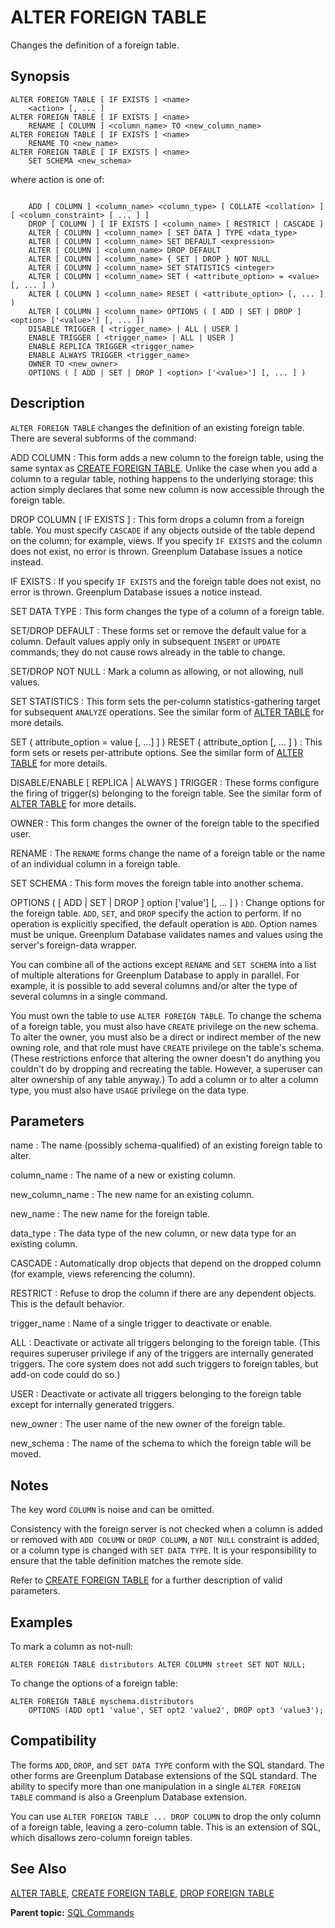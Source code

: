 # ALTER FOREIGN TABLE 

Changes the definition of a foreign table.

## <a id="section2"></a>Synopsis 

``` {#sql_command_synopsis}
ALTER FOREIGN TABLE [ IF EXISTS ] <name>
    <action> [, ... ]
ALTER FOREIGN TABLE [ IF EXISTS ] <name>
    RENAME [ COLUMN ] <column_name> TO <new_column_name>
ALTER FOREIGN TABLE [ IF EXISTS ] <name>
    RENAME TO <new_name>
ALTER FOREIGN TABLE [ IF EXISTS ] <name>
    SET SCHEMA <new_schema>

```

where action is one of:

```

    ADD [ COLUMN ] <column_name> <column_type> [ COLLATE <collation> ] [ <column_constraint> [ ... ] ]
    DROP [ COLUMN ] [ IF EXISTS ] <column_name> [ RESTRICT | CASCADE ]
    ALTER [ COLUMN ] <column_name> [ SET DATA ] TYPE <data_type>
    ALTER [ COLUMN ] <column_name> SET DEFAULT <expression>
    ALTER [ COLUMN ] <column_name> DROP DEFAULT
    ALTER [ COLUMN ] <column_name> { SET | DROP } NOT NULL
    ALTER [ COLUMN ] <column_name> SET STATISTICS <integer>
    ALTER [ COLUMN ] <column_name> SET ( <attribute_option> = <value> [, ... ] )
    ALTER [ COLUMN ] <column_name> RESET ( <attribute_option> [, ... ] )
    ALTER [ COLUMN ] <column_name> OPTIONS ( [ ADD | SET | DROP ] <option> ['<value>'] [, ... ])
    DISABLE TRIGGER [ <trigger_name> | ALL | USER ]
    ENABLE TRIGGER [ <trigger_name> | ALL | USER ]
    ENABLE REPLICA TRIGGER <trigger_name>
    ENABLE ALWAYS TRIGGER <trigger_name>
    OWNER TO <new_owner>
    OPTIONS ( [ ADD | SET | DROP ] <option> ['<value>'] [, ... ] )
```

## <a id="section3"></a>Description 

`ALTER FOREIGN TABLE` changes the definition of an existing foreign table. There are several subforms of the command:

ADD COLUMN
:   This form adds a new column to the foreign table, using the same syntax as [CREATE FOREIGN TABLE](CREATE_FOREIGN_TABLE.html). Unlike the case when you add a column to a regular table, nothing happens to the underlying storage: this action simply declares that some new column is now accessible through the foreign table.

DROP COLUMN \[ IF EXISTS \]
:   This form drops a column from a foreign table. You must specify `CASCADE` if any objects outside of the table depend on the column; for example, views. If you specify `IF EXISTS` and the column does not exist, no error is thrown. Greenplum Database issues a notice instead.

IF EXISTS
:   If you specify `IF EXISTS` and the foreign table does not exist, no error is thrown. Greenplum Database issues a notice instead.

SET DATA TYPE
:   This form changes the type of a column of a foreign table.

SET/DROP DEFAULT
:   These forms set or remove the default value for a column. Default values apply only in subsequent `INSERT` or `UPDATE` commands; they do not cause rows already in the table to change.

SET/DROP NOT NULL
:   Mark a column as allowing, or not allowing, null values.

SET STATISTICS
:   This form sets the per-column statistics-gathering target for subsequent `ANALYZE` operations. See the similar form of [ALTER TABLE](ALTER_TABLE.html) for more details.

SET \( attribute\_option = value \[, ...\] \] \)
RESET \( attribute\_option \[, ... \] \)
:   This form sets or resets per-attribute options. See the similar form of [ALTER TABLE](ALTER_TABLE.html) for more details.

DISABLE/ENABLE \[ REPLICA \| ALWAYS \] TRIGGER
:   These forms configure the firing of trigger\(s\) belonging to the foreign table. See the similar form of [ALTER TABLE](ALTER_TABLE.html) for more details.

OWNER
:   This form changes the owner of the foreign table to the specified user.

RENAME
:   The `RENAME` forms change the name of a foreign table or the name of an individual column in a foreign table.

SET SCHEMA
:   This form moves the foreign table into another schema.

OPTIONS \( \[ ADD \| SET \| DROP \] option \['value'\] \[, ... \] \)
:   Change options for the foreign table. `ADD`, `SET`, and `DROP` specify the action to perform. If no operation is explicitly specified, the default operation is `ADD`. Option names must be unique. Greenplum Database validates names and values using the server's foreign-data wrapper.

You can combine all of the actions except `RENAME` and `SET SCHEMA` into a list of multiple alterations for Greenplum Database to apply in parallel. For example, it is possible to add several columns and/or alter the type of several columns in a single command.

You must own the table to use `ALTER FOREIGN TABLE`. To change the schema of a foreign table, you must also have `CREATE` privilege on the new schema. To alter the owner, you must also be a direct or indirect member of the new owning role, and that role must have `CREATE` privilege on the table's schema. \(These restrictions enforce that altering the owner doesn't do anything you couldn't do by dropping and recreating the table. However, a superuser can alter ownership of any table anyway.\) To add a column or to alter a column type, you must also have `USAGE` privilege on the data type.

## <a id="section4"></a>Parameters 

name
:   The name \(possibly schema-qualified\) of an existing foreign table to alter.

column\_name
:   The name of a new or existing column.

new\_column\_name
:   The new name for an existing column.

new\_name
:   The new name for the foreign table.

data\_type
:   The data type of the new column, or new data type for an existing column.

CASCADE
:   Automatically drop objects that depend on the dropped column \(for example, views referencing the column\).

RESTRICT
:   Refuse to drop the column if there are any dependent objects. This is the default behavior.

trigger\_name
:   Name of a single trigger to deactivate or enable.

ALL
:   Deactivate or activate all triggers belonging to the foreign table. \(This requires superuser privilege if any of the triggers are internally generated triggers. The core system does not add such triggers to foreign tables, but add-on code could do so.\)

USER
:   Deactivate or activate all triggers belonging to the foreign table except for internally generated triggers.

new\_owner
:   The user name of the new owner of the foreign table.

new\_schema
:   The name of the schema to which the foreign table will be moved.

## <a id="section5"></a>Notes 

The key word `COLUMN` is noise and can be omitted.

Consistency with the foreign server is not checked when a column is added or removed with `ADD COLUMN` or `DROP COLUMN`, a `NOT NULL` constraint is added, or a column type is changed with `SET DATA TYPE`. It is your responsibility to ensure that the table definition matches the remote side.

Refer to [CREATE FOREIGN TABLE](CREATE_FOREIGN_TABLE.html) for a further description of valid parameters.

## <a id="section6"></a>Examples 

To mark a column as not-null:

```
ALTER FOREIGN TABLE distributors ALTER COLUMN street SET NOT NULL;
```

To change the options of a foreign table:

```
ALTER FOREIGN TABLE myschema.distributors 
    OPTIONS (ADD opt1 'value', SET opt2 'value2', DROP opt3 'value3');
```

## <a id="section7"></a>Compatibility 

The forms `ADD`, `DROP`, and `SET DATA TYPE` conform with the SQL standard. The other forms are Greenplum Database extensions of the SQL standard. The ability to specify more than one manipulation in a single `ALTER FOREIGN TABLE` command is also a Greenplum Database extension.

You can use `ALTER FOREIGN TABLE ... DROP COLUMN` to drop the only column of a foreign table, leaving a zero-column table. This is an extension of SQL, which disallows zero-column foreign tables.

## <a id="section8"></a>See Also 

[ALTER TABLE](ALTER_TABLE.html), [CREATE FOREIGN TABLE](CREATE_FOREIGN_TABLE.html), [DROP FOREIGN TABLE](DROP_FOREIGN_TABLE.html)

**Parent topic:** [SQL Commands](../sql_commands/sql_ref.html)

